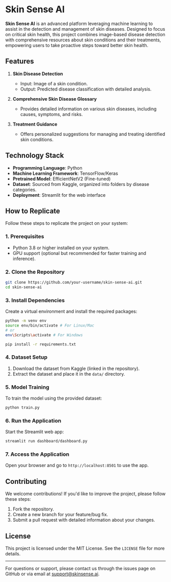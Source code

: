 # Skin Sense AI

**Skin Sense AI** is an advanced platform leveraging machine learning to assist in the detection and management of skin diseases. Designed to focus on critical skin health, this project combines image-based disease detection with comprehensive resources about skin conditions and their treatments, empowering users to take proactive steps toward better skin health.

## Features

1. **Skin Disease Detection**
   - Input: Image of a skin condition.
   - Output: Predicted disease classification with detailed analysis.

2. **Comprehensive Skin Disease Glossary**
   - Provides detailed information on various skin diseases, including causes, symptoms, and risks.

3. **Treatment Guidance**
   - Offers personalized suggestions for managing and treating identified skin conditions.

## Technology Stack

- **Programming Language**: Python
- **Machine Learning Framework**: TensorFlow/Keras
- **Pretrained Model**: EfficientNetV2 (Fine-tuned)
- **Dataset**: Sourced from Kaggle, organized into folders by disease categories.
- **Deployment**: Streamlit for the web interface

## How to Replicate

Follow these steps to replicate the project on your system:

### 1. Prerequisites

- Python 3.8 or higher installed on your system.
- GPU support (optional but recommended for faster training and inference).

### 2. Clone the Repository

```bash
git clone https://github.com/your-username/skin-sense-ai.git
cd skin-sense-ai
```

### 3. Install Dependencies

Create a virtual environment and install the required packages:

```bash
python -m venv env
source env/bin/activate # For Linux/Mac
# or
env\Scripts\activate # For Windows

pip install -r requirements.txt
```

### 4. Dataset Setup

1. Download the dataset from Kaggle (linked in the repository).
2. Extract the dataset and place it in the `data/` directory.

### 5. Model Training

To train the model using the provided dataset:

```bash
python train.py
```

### 6. Run the Application

Start the Streamlit web app:

```bash
streamlit run dashboard/dashboard.py
```

### 7. Access the Application

Open your browser and go to `http://localhost:8501` to use the app.

## Contributing

We welcome contributions! If you'd like to improve the project, please follow these steps:

1. Fork the repository.
2. Create a new branch for your feature/bug fix.
3. Submit a pull request with detailed information about your changes.

## License

This project is licensed under the MIT License. See the `LICENSE` file for more details.

---

For questions or support, please contact us through the issues page on GitHub or via email at support@skinsense.ai.
